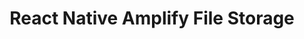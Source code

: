 ---
title: 4. React Native Amplify File Storage
description: Adding File Storage to React Native with AWS Amplify
---